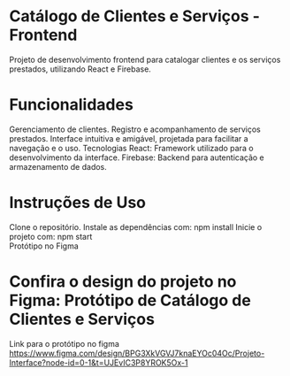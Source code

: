 # Catálogo de Clientes e Serviços - Frontend
Projeto de desenvolvimento frontend para catalogar clientes e os serviços prestados, utilizando React e Firebase.

# Funcionalidades
Gerenciamento de clientes.
Registro e acompanhamento de serviços prestados.
Interface intuitiva e amigável, projetada para facilitar a navegação e o uso.
Tecnologias
React: Framework utilizado para o desenvolvimento da interface.
Firebase: Backend para autenticação e armazenamento de dados.
# Instruções de Uso
Clone o repositório.
Instale as dependências com:
npm install
Inicie o projeto com:
npm start  
Protótipo no Figma
# Confira o design do projeto no Figma: Protótipo de Catálogo de Clientes e Serviços
Link para o protótipo no figma https://www.figma.com/design/BPG3XkVGVJ7knaEYOc04Oc/Projeto-Interface?node-id=0-1&t=UJEvIC3P8YROK5Ox-1
